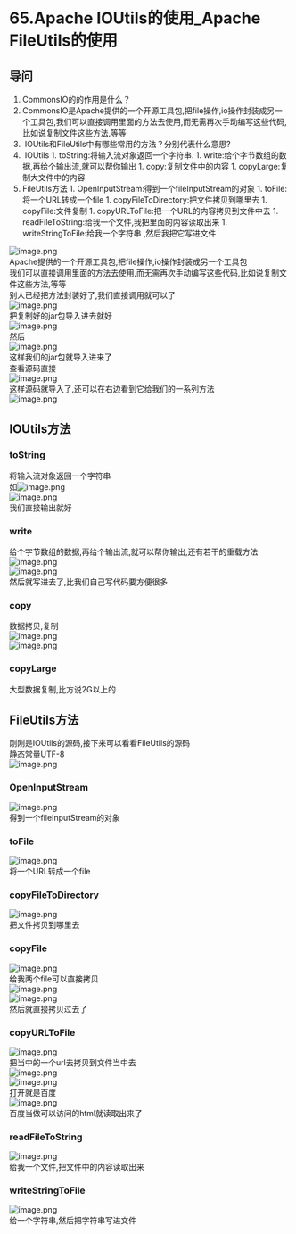 # 65.Apache IOUtils的使用_Apache FileUtils的使用

<a name="sbw7A"></a>
## 导问
1. CommonsIO的的作用是什么？
  1. CommonsIO是Apache提供的一个开源工具包,把file操作,io操作封装成另一个工具包,我们可以直接调用里面的方法去使用,而无需再次手动编写这些代码,比如说复制文件这些方法,等等
2.  IOUtils和FileUtils中有哪些常用的方法？分别代表什么意思?
  1.  IOUtils
    1. toString:将输入流对象返回一个字符串.
    1. write:给个字节数组的数据,再给个输出流,就可以帮你输出
    1. copy:复制文件中的内容
    1. copyLarge:复制大文件中的内容
  2. FileUtils方法
    1. OpenInputStream:得到一个fileInputStream的对象
    1. toFile:将一个URL转成一个file
    1. copyFileToDirectory:把文件拷贝到哪里去
    1. copyFile:文件复制
    1. copyURLToFile:把一个URL的内容拷贝到文件中去
    1. readFileToString:给我一个文件,我把里面的内容读取出来
    1. writeStringToFile:给我一个字符串 ,然后我把它写进文件




![image.png](https://cdn.nlark.com/yuque/0/2019/png/349894/1560152420957-ac20976a-b596-488c-bca7-ea2247409904.png#align=left&display=inline&height=30&name=image.png&originHeight=60&originWidth=301&size=17072&status=done&width=150.5)<br />Apache提供的一个开源工具包,把file操作,io操作封装成另一个工具包<br />我们可以直接调用里面的方法去使用,而无需再次手动编写这些代码,比如说复制文件这些方法,等等<br />别人已经把方法封装好了,我们直接调用就可以了<br />![image.png](https://cdn.nlark.com/yuque/0/2019/png/349894/1560152543049-706c0243-c298-4de9-8bef-e857e55fab0c.png#align=left&display=inline&height=157&name=image.png&originHeight=314&originWidth=743&size=193377&status=done&width=371.5)<br />把复制好的jar包导入进去就好<br />![image.png](https://cdn.nlark.com/yuque/0/2019/png/349894/1560152579172-a2728234-1c3e-4567-9627-02f07c28c81f.png#align=left&display=inline&height=111&name=image.png&originHeight=222&originWidth=279&size=57956&status=done&width=139.5)<br />然后<br />![image.png](https://cdn.nlark.com/yuque/0/2019/png/349894/1560152604452-8e8f92fb-7a02-4001-a4c2-1c39c53ac1e5.png#align=left&display=inline&height=226&name=image.png&originHeight=452&originWidth=926&size=168967&status=done&width=463)<br />这样我们的jar包就导入进来了<br />查看源码直接<br />![image.png](https://cdn.nlark.com/yuque/0/2019/png/349894/1560152696575-8c8b9cb2-17eb-4a4e-a501-89bf7a0a66e6.png#align=left&display=inline&height=296&name=image.png&originHeight=592&originWidth=1178&size=504237&status=done&width=589)<br />这样源码就导入了,还可以在右边看到它给我们的一系列方法<br />![image.png](https://cdn.nlark.com/yuque/0/2019/png/349894/1560152758346-41823c5c-4162-4c22-9e0d-e923a92a9b5e.png#align=left&display=inline&height=317&name=image.png&originHeight=634&originWidth=1373&size=855342&status=done&width=686.5)

<a name="YoTiC"></a>
## IOUtils方法
<a name="Dm8Dn"></a>
### toString
将输入流对象返回一个字符串<br />如![image.png](https://cdn.nlark.com/yuque/0/2019/png/349894/1560152817434-09efda23-4f3f-4ed3-a471-7ac7fcc5f607.png#align=left&display=inline&height=52&name=image.png&originHeight=103&originWidth=868&size=106129&status=done&width=434)<br />![image.png](https://cdn.nlark.com/yuque/0/2019/png/349894/1560152933266-1d771970-65fb-4b05-bdbf-1b6f3a45f7b7.png#align=left&display=inline&height=29&name=image.png&originHeight=57&originWidth=786&size=47505&status=done&width=393)<br />我们直接输出就好

<a name="gRxaT"></a>
### write
给个字节数组的数据,再给个输出流,就可以帮你输出,还有若干的重载方法<br />![image.png](https://cdn.nlark.com/yuque/0/2019/png/349894/1560152955307-cb9ce46b-959c-424d-86a3-386f2b7bb706.png#align=left&display=inline&height=33&name=image.png&originHeight=65&originWidth=782&size=54144&status=done&width=391)<br />![image.png](https://cdn.nlark.com/yuque/0/2019/png/349894/1560152945885-5f679bb9-7d8e-426d-898c-f8a774f5b735.png#align=left&display=inline&height=24&name=image.png&originHeight=48&originWidth=715&size=49149&status=done&width=357.5)<br />然后就写进去了,比我们自己写代码要方便很多

<a name="lJzB1"></a>
### copy
数据拷贝,复制<br />![image.png](https://cdn.nlark.com/yuque/0/2019/png/349894/1560153053878-6eda6ae4-65ba-49b1-a005-dcf0c2236ab6.png#align=left&display=inline&height=44&name=image.png&originHeight=88&originWidth=766&size=58602&status=done&width=383)<br />![image.png](https://cdn.nlark.com/yuque/0/2019/png/349894/1560153044254-a24efb54-b4af-4b7f-a364-860158aeff81.png#align=left&display=inline&height=28&name=image.png&originHeight=55&originWidth=891&size=58969&status=done&width=445.5)

<a name="rCVEa"></a>
### copyLarge
大型数据复制,比方说2G以上的

<a name="EUief"></a>
## FileUtils方法
刚刚是IOUtils的源码,接下来可以看看FileUtils的源码<br />静态常量UTF-8<br />![image.png](https://cdn.nlark.com/yuque/0/2019/png/349894/1560153144751-2c01696a-b0a3-4075-bfa6-efd15ca31657.png#align=left&display=inline&height=326&name=image.png&originHeight=652&originWidth=1238&size=695825&status=done&width=619)
<a name="uuluq"></a>
### OpenInputStream
![image.png](https://cdn.nlark.com/yuque/0/2019/png/349894/1560153161905-f169b0e1-d56e-4db3-9c60-1e35f08a0f6b.png#align=left&display=inline&height=16&name=image.png&originHeight=31&originWidth=197&size=11516&status=done&width=98.5)<br />得到一个fileInputStream的对象
<a name="wcsmm"></a>
### toFile
![image.png](https://cdn.nlark.com/yuque/0/2019/png/349894/1560153181390-cf33213c-7458-404f-97d5-508376574b9d.png#align=left&display=inline&height=20&name=image.png&originHeight=40&originWidth=193&size=13626&status=done&width=96.5)<br />将一个URL转成一个file
<a name="BmBa2"></a>
### copyFileToDirectory
![image.png](https://cdn.nlark.com/yuque/0/2019/png/349894/1560153202644-7bda2959-b1b5-4d5f-9c92-d301d402f3fd.png#align=left&display=inline&height=20&name=image.png&originHeight=40&originWidth=223&size=15618&status=done&width=111.5)<br />把文件拷贝到哪里去

<a name="3lJOs"></a>
### copyFile
![image.png](https://cdn.nlark.com/yuque/0/2019/png/349894/1560153216194-4448adee-a3f4-4f0d-b404-4ee4647f1e27.png#align=left&display=inline&height=15&name=image.png&originHeight=30&originWidth=200&size=11992&status=done&width=100)<br />给我两个file可以直接拷贝<br />![image.png](https://cdn.nlark.com/yuque/0/2019/png/349894/1560153322449-8b367d34-f310-450d-8f0e-e72f659e80bd.png#align=left&display=inline&height=20&name=image.png&originHeight=39&originWidth=653&size=46761&status=done&width=326.5)<br />![image.png](https://cdn.nlark.com/yuque/0/2019/png/349894/1560153310051-acf0619e-22dd-4a63-a9c7-b341294bb923.png#align=left&display=inline&height=28&name=image.png&originHeight=56&originWidth=765&size=68392&status=done&width=382.5)<br />然后就直接拷贝过去了

<a name="hIyMu"></a>
### copyURLToFile
![image.png](https://cdn.nlark.com/yuque/0/2019/png/349894/1560153232512-cb78b20a-e7bb-4ff2-9327-ce90ddeba55a.png#align=left&display=inline&height=17&name=image.png&originHeight=34&originWidth=245&size=15809&status=done&width=122.5)<br />把当中的一个url去拷贝到文件当中去<br />![image.png](https://cdn.nlark.com/yuque/0/2019/png/349894/1560153371288-765c1307-e654-4797-969d-3977a0b648cd.png#align=left&display=inline&height=49&name=image.png&originHeight=97&originWidth=886&size=97754&status=done&width=443)<br />![image.png](https://cdn.nlark.com/yuque/0/2019/png/349894/1560153385814-b5a20f07-21dd-498f-963a-b90aa3fec64f.png#align=left&display=inline&height=172&name=image.png&originHeight=343&originWidth=621&size=156396&status=done&width=310.5)<br />打开就是百度<br />![image.png](https://cdn.nlark.com/yuque/0/2019/png/349894/1560153409336-5ffa3f96-f471-4364-8ab8-99a1f487fa8c.png#align=left&display=inline&height=227&name=image.png&originHeight=454&originWidth=1507&size=842871&status=done&width=753.5)<br />百度当做可以访问的html就读取出来了

<a name="rnnGY"></a>
### readFileToString
![image.png](https://cdn.nlark.com/yuque/0/2019/png/349894/1560153254385-fc2fa24d-7870-4b58-80d5-36284982c8a1.png#align=left&display=inline&height=17&name=image.png&originHeight=33&originWidth=353&size=18360&status=done&width=176.5)<br />给我一个文件,把文件中的内容读取出来

<a name="tbBrP"></a>
### writeStringToFile<br />
![image.png](https://cdn.nlark.com/yuque/0/2019/png/349894/1560153271940-26afd5b5-040a-4df9-9bdb-24fdb0ca7f01.png#align=left&display=inline&height=19&name=image.png&originHeight=38&originWidth=300&size=20522&status=done&width=150)<br />给一个字符串,然后把字符串写进文件




